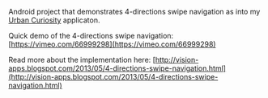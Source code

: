 Android project that demonstrates 4-directions swipe navigation as into my [Urban Curiosity](https://play.google.com/store/apps/details?id=com.visionapps.urban "Urban Curiosity") applicaton. 

Quick demo of the 4-directions swipe navigation:
[https://vimeo.com/66999298](https://vimeo.com/66999298)

Read more about the implementation here:
[http://vision-apps.blogspot.com/2013/05/4-directions-swipe-navigation.html](http://vision-apps.blogspot.com/2013/05/4-directions-swipe-navigation.html)

